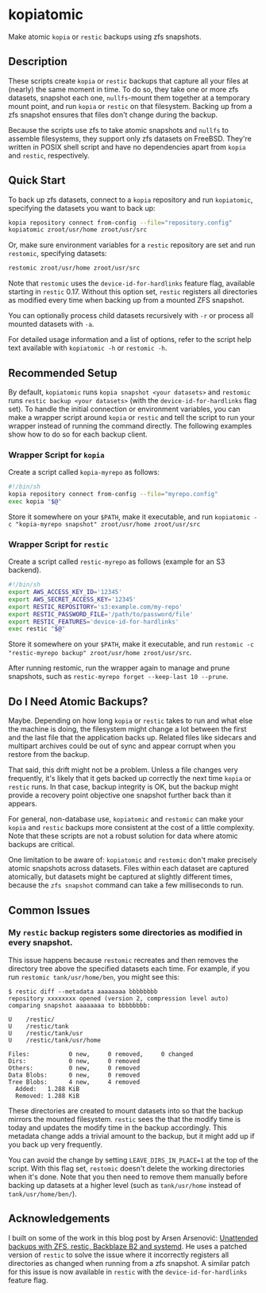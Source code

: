 # kopiatomic

Make atomic `kopia` or `restic` backups using zfs snapshots.

## Description

These scripts create `kopia` or `restic` backups that capture all your files at (nearly) the same moment in time.
To do so, they take one or more zfs datasets, snapshot each one, `nullfs`-mount them together at a temporary mount point, and run `kopia` or `restic` on that filesystem.
Backing up from a zfs snapshot ensures that files don't change during the backup.

Because the scripts use zfs to take atomic snapshots and `nullfs` to assemble filesystems, they support only zfs datasets on FreeBSD.
They're written in POSIX shell script and have no dependencies apart from `kopia` and `restic`, respectively.

## Quick Start

To back up zfs datasets, connect to a `kopia` repository and run `kopiatomic`, specifying the datasets you want to back up:

```sh
kopia repository connect from-config --file="repository.config"
kopiatomic zroot/usr/home zroot/usr/src
```

Or, make sure environment variables for a `restic` repository are set and run `restomic`, specifying datasets:

```sh
restomic zroot/usr/home zroot/usr/src
```

Note that `restomic` uses the `device-id-for-hardlinks` feature flag, available starting in `restic` 0.17.
Without this option set, `restic` registers all directories as modified every time when backing up from a mounted ZFS snapshot.

You can optionally process child datasets recursively with `-r` or process all mounted datasets with `-a`.

For detailed usage information and a list of options, refer to the script help text available with `kopiatomic -h` or `restomic -h`.

## Recommended Setup

By default, `kopiatomic` runs `kopia snapshot <your datasets>` and `restomic` runs `restic backup <your datasets>` (with the `device-id-for-hardlinks` flag set).
To handle the initial connection or environment variables, you can make a wrapper script around `kopia` or `restic` and tell the script to run your wrapper instead of running the command directly.
The following examples show how to do so for each backup client.

### Wrapper Script for `kopia`
Create a script called `kopia-myrepo` as follows:

```sh
#!/bin/sh
kopia repository connect from-config --file="myrepo.config"
exec kopia "$@"
```

Store it somewhere on your `$PATH`, make it executable, and run `kopiatomic -c "kopia-myrepo snapshot" zroot/usr/home zroot/usr/src`

### Wrapper Script for `restic`

Create a script called `restic-myrepo` as follows (example for an S3 backend).

```sh
#!/bin/sh
export AWS_ACCESS_KEY_ID='12345'
export AWS_SECRET_ACCESS_KEY='12345'
export RESTIC_REPOSITORY='s3:example.com/my-repo'
export RESTIC_PASSWORD_FILE='/path/to/password/file'
export RESTIC_FEATURES='device-id-for-hardlinks'
exec restic "$@"
```

Store it somewhere on your `$PATH`, make it executable, and run `restomic -c "restic-myrepo backup" zroot/usr/home zroot/usr/src`.

After running restomic, run the wrapper again to manage and prune snapshots, such as `restic-myrepo forget --keep-last 10 --prune`.

## Do I Need Atomic Backups?

Maybe.
Depending on how long `kopia` or `restic` takes to run and what else the machine is doing, the filesystem might change a lot between the first and the last file that the application backs up.
Related files like sidecars and multipart archives could be out of sync and appear corrupt when you restore from the backup.

That said, this drift might not be a problem.
Unless a file changes very frequently, it's likely that it gets backed up correctly the next time `kopia` or `restic` runs.
In that case, backup integrity is OK, but the backup might provide a recovery point objective one snapshot further back than it appears.

For general, non-database use, `kopiatomic` and `restomic` can make your `kopia` and `restic` backups more consistent at the cost of a little complexity.
Note that these scripts are not a robust solution for data where atomic backups are critical.

One limitation to be aware of: `kopiatomic` and `restomic` don't make precisely atomic snapshots across datasets.
Files within each dataset are captured atomically, but datasets might be captured at slightly different times, because the `zfs snapshot` command can take a few milliseconds to run.

## Common Issues

### My `restic` backup registers some directories as modified in every snapshot.

This issue happens because `restomic` recreates and then removes the directory tree above the specified datasets each time.
For example, if you run `restomic tank/usr/home/ben`, you might see this:

```console
$ restic diff --metadata aaaaaaaa bbbbbbbb
repository xxxxxxxx opened (version 2, compression level auto)
comparing snapshot aaaaaaaa to bbbbbbbb:

U    /restic/
U    /restic/tank
U    /restic/tank/usr
U    /restic/tank/usr/home

Files:           0 new,     0 removed,     0 changed
Dirs:            0 new,     0 removed
Others:          0 new,     0 removed
Data Blobs:      0 new,     0 removed
Tree Blobs:      4 new,     4 removed
  Added:   1.288 KiB
  Removed: 1.288 KiB
```

These directories are created to mount datasets into so that the backup mirrors the mounted filesystem.
`restic` sees the that the modify time is today and updates the modify time in the backup accordingly.
This metadata change adds a trivial amount to the backup, but it might add up if you back up very frequently.

You can avoid the change by setting `LEAVE_DIRS_IN_PLACE=1` at the top of the script.
With this flag set, `restomic` doesn't delete the working directories when it's done.
Note that you then need to remove them manually before backing up datasets at a higher level (such as `tank/usr/home` instead of `tank/usr/home/ben/`).

## Acknowledgements

I built on some of the work in this blog post by Arsen Arsenović: [Unattended backups with ZFS, restic, Backblaze B2 and systemd](https://www.aarsen.me/posts/2022-02-15-sweet-unattended-backups.html).
He uses a patched version of `restic` to solve the issue where it incorrectly registers all directories as changed when running from a zfs snapshot.
A similar patch for this issue is now available in `restic` with the `device-id-for-hardlinks` feature flag.

